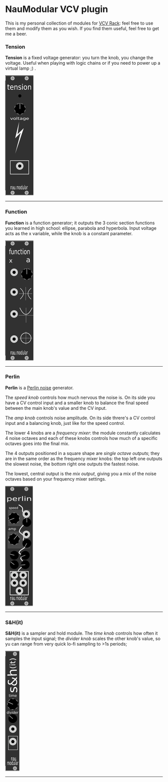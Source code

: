 
# NauModular VCV plugin

This is my personal collection of modules for [VCV Rack](https://vcvrack.com/): feel free to use them and modify them as you wish. If you find them useful, feel free to get me a beer.

### Tension
**Tension** is a fixed voltage generator: you turn the knob, you change the voltage. Useful when playing with logic chains or if you need to power up a virtual lamp ;) .

![tension](https://raw.githubusercontent.com/naus3a/NauModular/master/tension.png "tension")

---

### Function
**Function** is a function generator; it outputs the 3 conic section functions you learned in high school: ellipse, parabola and hyperbola. Input voltage acts as the x variable, while the knob is a constant parameter.

![function](https://raw.githubusercontent.com/naus3a/NauModular/master/function.png "function")

---

### Perlin
**Perlin** is a [Perlin noise](https://en.wikipedia.org/wiki/Perlin_noise) generator. 

The *speed knob* controls how much nervous the noise is. On its side you have a CV control input and a smaller knob to balance the final speed between the main knob's value and the CV input.

The *amp knob* controls noise amplitude. On its side threre's a CV control input and a balancing knob, just like for the speed control.

The lower 4 knobs are a *frequency mixer*: the module constantly calculates 4 noise octaves and each of these knobs controls how much of a specific octaves goes into the final mix.

The 4 outputs positioned in a square shape are *single octave outputs*; they are in the same order as the frequency mixer knobs: the top left one outputs the slowest noise, the bottom right one outputs the fastest noise.

The lowest, central output is the *mix output*, giving you a mix of the noise octaves based on your frequency mixer settings.



![perlin](https://raw.githubusercontent.com/naus3a/NauModular/master/perlin.png "perlin")

---

### S&H(it)
**S&H(it)** is a sampler and hold module. The *time knob* controls how often it samples the input signal; the *divider knob* scales the other knob's value, so yu can range from very quick lo-fi sampling to >1s periods;


![S&Hit](https://raw.githubusercontent.com/naus3a/NauModular/master/shit.png "S&Hit")

---



